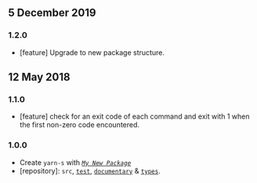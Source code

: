 ## 5 December 2019

### 1.2.0

- [feature] Upgrade to new package structure.

## 12 May 2018

### 1.1.0

- [feature] check for an exit code of each command and exit with 1 when the first non-zero code encountered.

### 1.0.0

- Create `yarn-s` with _[`My New Package`](https://MNPJS.org)_
- [repository]: `src`, [`test`](https://contexttesting.com), [`documentary`](https://readme.page) & [`types`](https://typedef.page).
